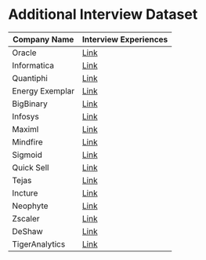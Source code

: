 # Additional Interview Dataset

| Company Name    | Interview Experiences                                                                           |
| --------------- | --------------------------------------------------------------------------------------------    |
| Oracle          | [Link](https://drive.google.com/drive/folders/1Zcyb_05V3ALPdUK2OlSCQCxuDVUqQehF?usp=sharing)    |
| Informatica     | [Link](https://drive.google.com/drive/folders/1LQsvjXYfEXsil0JK5LBhravIgvc3kO91?usp=sharing)    |
| Quantiphi       | [Link](https://drive.google.com/drive/folders/165LdxOweqmGEyBDEw7gTqh8oCSpK143N?usp=sharing)    |
| Energy Exemplar | [Link](https://drive.google.com/drive/folders/11HVZSejxZiMXkJiUZ_OyDUR5bWo52mmO?usp=sharing)    |
| BigBinary       | [Link](https://drive.google.com/drive/folders/1jFFycuR_LNXcGL0g4rKIe2NoJ_DcyZuI?usp=sharing)    |
| Infosys         | [Link](https://drive.google.com/drive/folders/12_0mYQk4rT3lrA0Iyu1WOwJXEl6k0bL1?usp=sharing)    |
| Maximl          | [Link](https://drive.google.com/drive/folders/12ve7ceMo6g4SF4bKv0IRNFKY27JoRj27?usp=sharing)    |
| Mindfire        | [Link](https://drive.google.com/drive/folders/1NqlWc-JzDPfJhERg5zMRGgMTkvE6baQb?usp=sharing)    |
| Sigmoid         | [Link](https://drive.google.com/drive/folders/1T-2qadjhgqyqIcMdfa4MwH7EvKNQXLkp?usp=sharing)    |
| Quick Sell      | [Link](https://drive.google.com/drive/folders/1uOe-E5l3fogVdeeLP1feBhnOXKKowuTI?usp=sharing)    |
| Tejas           | [Link](https://drive.google.com/drive/folders/1Jd5XnvSSl5y7Im2Dru8toMEWG9zzsdx8?usp=sharing)    |
| Incture         | [Link](https://drive.google.com/drive/folders/1K1h4wPTt0O5OwuFewf2C2QIDOMcSUydu?usp=sharing)    |
| Neophyte        | [Link](https://drive.google.com/drive/folders/13UgJZSlgvCFdzKttBPlnZ1r1D5QDVRAG?usp=sharing)    |
| Zscaler         | [Link](https://drive.google.com/drive/folders/1FwGS23aUTJ7KB1WqQKQgRI8k8q_qyjeb?usp=sharing)    |
| DeShaw          | [Link](https://drive.google.com/drive/folders/1NnhWWjnom6p8saQaASMtNk_QOnI55WEM?usp=drive_link) |
| TigerAnalytics  | [Link](https://drive.google.com/drive/folders/1MdaBD-jGfCRQMScSDlcWX_hxxRxasnBM?usp=drive_link) |
